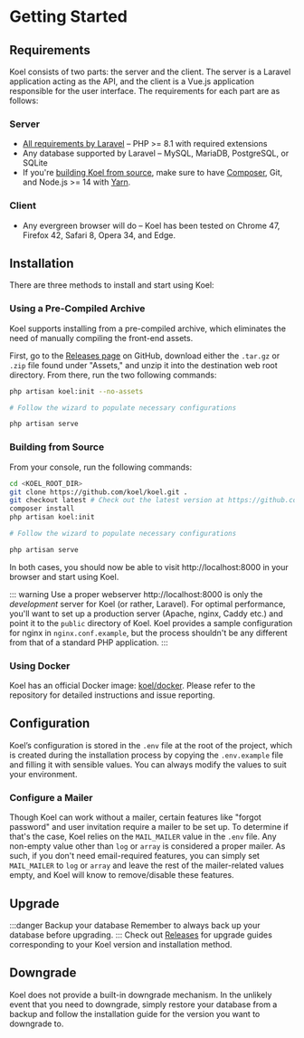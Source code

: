 # Getting Started

## Requirements

Koel consists of two parts: the server and the client. The server is a Laravel application acting as the API, and the client is a Vue.js application responsible for the user interface.
The requirements for each part are as follows:

### Server

* [All requirements by Laravel](https://laravel.com/docs/10.x/deployment#server-requirements) – PHP >= 8.1 with required extensions
* Any database supported by Laravel – MySQL, MariaDB, PostgreSQL, or SQLite
* If you're [building Koel from source](#building-from-source), make sure to have [Composer](https://getcomposer.org/), Git, and Node.js >= 14 with [Yarn](https://yarnpkg.com).

### Client

* Any evergreen browser will do – Koel has been tested on Chrome 47, Firefox 42, Safari 8, Opera 34, and Edge.

## Installation

There are three methods to install and start using Koel:

### Using a Pre-Compiled Archive

Koel supports installing from a pre-compiled archive, which eliminates the need of manually compiling the front-end assets.

First, go to the [Releases page](https://github.com/koel/koel/releases) on GitHub, download either the `.tar.gz` or `.zip` file found under "Assets," and unzip it into the destination web root directory. From there, run the two following commands:

```bash
php artisan koel:init --no-assets 

# Follow the wizard to populate necessary configurations

php artisan serve
```

### Building from Source

From your console, run the following commands:

```bash
cd <KOEL_ROOT_DIR>
git clone https://github.com/koel/koel.git .
git checkout latest # Check out the latest version at https://github.com/koel/koel/releases
composer install
php artisan koel:init 

# Follow the wizard to populate necessary configurations

php artisan serve
```

In both cases, you should now be able to visit http://localhost:8000 in your browser and start using Koel.

::: warning Use a proper webserver
http://localhost:8000 is only the _development_ server for Koel (or rather, Laravel). 
For optimal performance, you'll want to set up a production server (Apache, nginx, Caddy etc.) and point it to the `public` directory of Koel.
Koel provides a sample configuration for nginx in `nginx.conf.example`, 
but the process shouldn't be any different from that of a standard PHP application.
:::

### Using Docker

Koel has an official Docker image: [koel/docker](https://github.com/koel/docker). Please refer to the repository for detailed instructions and issue reporting.

## Configuration

Koel’s configuration is stored in the `.env` file at the root of the project, which is created during the installation process
by copying the `.env.example` file and filling it with sensible values. 
You can always modify the values to suit your environment.

### Configure a Mailer

Though Koel can work without a mailer, certain features like "forgot password" and user invitation require a mailer to be set up.
To determine if that's the case, Koel relies on the `MAIL_MAILER` value in the `.env` file.
Any non-empty value other than `log` or `array` is considered a proper mailer.
As such, if you don't need email-required features, you can simply set `MAIL_MAILER` to `log` or `array` and leave the rest of the mailer-related values empty,
and Koel will know to remove/disable these features.

## Upgrade

:::danger Backup your database
Remember to always back up your database before upgrading.
:::
Check out [Releases](https://github.com/koel/koel/releases) for upgrade guides corresponding to your Koel version and installation method.

## Downgrade

Koel does not provide a built-in downgrade mechanism. 
In the unlikely event that you need to downgrade, simply restore your database from a backup and follow the installation guide for the version you want to downgrade to. 
